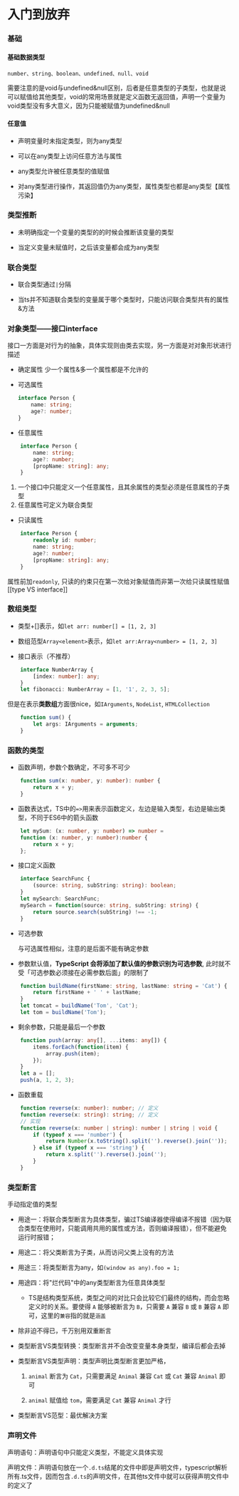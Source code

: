 # 入门到放弃

### 基础

#### 基础数据类型

`number、string、boolean、undefined、null、void`

需要注意的是void与undefined&null区别，后者是任意类型的子类型，也就是说可以赋值给其他类型，void的常用场景就是定义函数无返回值，声明一个变量为void类型没有多大意义，因为只能被赋值为undefined&null

#### 任意值

-   声明变量时未指定类型，则为any类型
    
-   可以在any类型上访问任意方法与属性
    
-   any类型允许被任意类型的值赋值
    
-   对any类型进行操作，其返回值仍为any类型，属性类型也都是any类型【属性污染】
    

### 类型推断

-   未明确指定一个变量的类型的的时候会推断该变量的类型
    
-   当定义变量未赋值时，之后该变量都会成为any类型
    

### 联合类型

-   联合类型通过`|`分隔
    
-   当ts并不知道联合类型的变量属于哪个类型时，只能访问联合类型共有的属性&方法
    

### 对象类型——接口interface

接口一方面是对行为的抽象，具体实现则由类去实现，另一方面是对对象形状进行描述

-   确定属性 少一个属性&多一个属性都是不允许的
    
-   可选属性
    
    ```typescript
	interface Person {
		name: string;
		age?: number;
	}
	```
    
-   任意属性
    
```typescript
	interface Person {
		name: string;
		age?: number;
		[propName: string]: any;  
    }
```

1. 一个接口中只能定义一个任意属性，且其余属性的类型必须是任意属性的子类型
2. 任意属性可定义为联合类型
        
-   只读属性
    
```typescript
    interface Person {
		readonly id: number;
		name: string;
		age?: number;
		[propName: string]: any;  
    }
```
    	
属性前加`readonly`, 只读的约束只在第一次给对象赋值而非第一次给只读属性赋值
[[type VS interface]]

### 数组类型

-   类型+[]表示，如`let arr: number[] = [1, 2, 3]`
    
-   数组范型`Array<element>`表示，如`let arr:Array<number> = [1, 2, 3]`
    
-   接口表示（不推荐）
    
```typescript
    interface NumberArray {
		[index: number]: any;  
    }
    let fibonacci: NumberArray = [1, '1', 2, 3, 5];
```
    
但是在表示**类数组**方面很nice，如`IArguments`, `NodeList`, `HTMLCollection`
```typescript
    function sum() {
		let args: IArguments = arguments;  
    }

```
    
### 函数的类型

-   函数声明，参数个数确定，不可多不可少
    
```typescript
    function sum(x: number, y: number): number {
		return x + y;  
    }
```
    
-   函数表达式，TS中的`=>`用来表示函数定义，左边是输入类型，右边是输出类型，不同于ES6中的箭头函数
```typescript
    let mySum: (x: number, y: number) => number = 
	function (x: number, y: number):number {
		return x + y;  
    };
```
    
-   接口定义函数
    
```typescript
    interface SearchFunc {
		(source: string, subString: string): boolean;  
    }  
    let mySearch: SearchFunc;  
    mySearch = function(source: string, subString: string) {
		return source.search(subString) !== -1;  
    }
```
    
-   可选参数
    
    与可选属性相似，注意的是后面不能有确定参数
    
-   参数默认值，**TypeScript 会将添加了默认值的参数识别为可选参数**, 此时就不受「可选参数必须接在必需参数后面」的限制了
    
```typescript
    function buildName(firstName: string, lastName: string = 'Cat') {
		return firstName + ' ' + lastName;  
    }  
    let tomcat = buildName('Tom', 'Cat');  
    let tom = buildName('Tom');
```
    
-   剩余参数，只能是最后一个参数
    
```typescript
    function push(array: any[], ...items: any[]) {
		items.forEach(function(item) {
			array.push(item);
		});  
    }
    let a = [];  
    push(a, 1, 2, 3);
```
    
-   函数重载
    
```typescript
    function reverse(x: number): number; // 定义  
    function reverse(x: string): string; // 定义  
    // 实现  
    function reverse(x: number | string): number | string | void {  
        if (typeof x === 'number') {  
            return Number(x.toString().split('').reverse().join(''));  
        } else if (typeof x === 'string') {  
            return x.split('').reverse().join('');  
        }  
    }
```
    

### 类型断言

手动指定值的类型

-   用途一：将联合类型断言为具体类型，骗过TS编译器使得编译不报错（因为联合类型在使用时，只能调用共用的属性或方法，否则编译报错），但不能避免运行时报错；
    
-   用途二：将父类断言为子类，从而访问父类上没有的方法
    
-   用途三：将类型断言为any，如`(window as any).foo = 1;`
    
-   用途四：将"烂代码"中的any类型断言为任意具体类型
    
    -   TS是结构类型系统，类型之间的对比只会比较它们最终的结构，而会忽略定义时的关系。要使得 `A` 能够被断言为 `B`，只需要 `A` 兼容 `B` 或 `B` 兼容 `A` 即可，这里的`兼容`指的就是`涵盖`
        
-   除非迫不得已，千万别用双重断言
    
-   类型断言VS类型转换：类型断言并不会改变变量本身类型，编译后都会去掉
    
-   类型断言VS类型声明：类型声明比类型断言更加严格，
    
    1.  `animal` 断言为 `Cat`，只需要满足 `Animal` 兼容 `Cat` 或 `Cat` 兼容 `Animal` 即可
        
    2.  `animal` 赋值给 `tom`，需要满足 `Cat` 兼容 `Animal` 才行
        
-   类型断言VS范型：最优解决方案
    

### 声明文件

声明语句：声明语句中只能定义类型，不能定义具体实现

声明文件：声明语句放在一个`.d.ts`结尾的文件中即是声明文件，typescript解析所有.ts文件，因而包含`.d.ts`的声明文件，在其他ts文件中就可以获得声明文件中的定义了